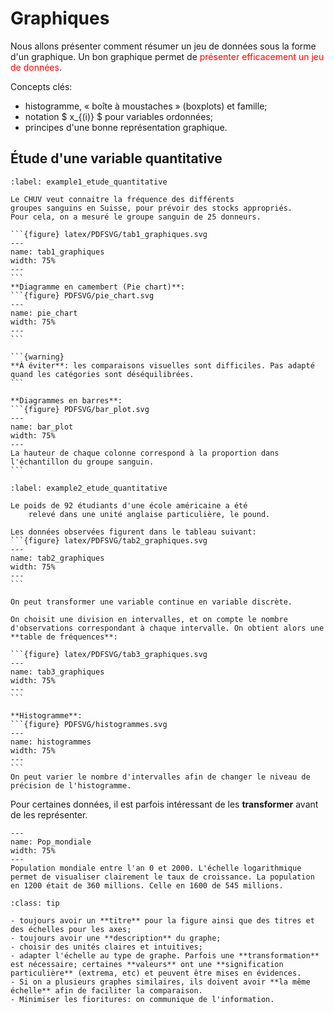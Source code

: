 
# Graphiques

Nous allons présenter comment résumer un jeu de données sous la forme d'un graphique. Un bon graphique permet de <font color="red">présenter efficacement un jeu de données</font>.

Concepts clés:
- histogramme, « boîte à moustaches » (boxplots) et famille;
- notation $ x_{(i)} $ pour variables ordonnées;
- principes d'une bonne représentation graphique.

## Étude d'une variable quantitative

````{prf:example}
:label: example1_etude_quantitative

Le CHUV veut connaitre la fréquence des différents
groupes sanguins en Suisse, pour prévoir des stocks appropriés.
Pour cela, on a mesuré le groupe sanguin de 25 donneurs.

```{figure} latex/PDFSVG/tab1_graphiques.svg
---
name: tab1_graphiques
width: 75%
---
```
**Diagramme en camembert (Pie chart)**:
```{figure} PDFSVG/pie_chart.svg
---
name: pie_chart
width: 75%
---
```

```{warning}
**À éviter**: les comparaisons visuelles sont difficiles. Pas adapté quand les catégories sont déséquilibrées.
```  

**Diagrammes en barres**:
```{figure} PDFSVG/bar_plot.svg
---
name: bar_plot
width: 75%
---
La hauteur de chaque colonne correspond à la proportion dans l'échantillon du groupe sanguin.
```
````

````{prf:example}
:label: example2_etude_quantitative

Le poids de 92 étudiants d'une école américaine a été
    relevé dans une unité anglaise particulière, le pound.  
    
Les données observées figurent dans le tableau suivant: 
```{figure} latex/PDFSVG/tab2_graphiques.svg
---
name: tab2_graphiques
width: 75%
---
```

On peut transformer une variable continue en variable discrète.
    
On choisit une division en intervalles, et on compte le nombre d'observations correspondant à chaque intervalle. On obtient alors une **table de fréquences**:

```{figure} latex/PDFSVG/tab3_graphiques.svg
---
name: tab3_graphiques
width: 75%
---
```

**Histogramme**:
```{figure} PDFSVG/histogrammes.svg
---
name: histogrammes
width: 75%
---
```
On peut varier le nombre d'intervalles afin de changer le niveau de précision de l'histogramme.
````

Pour certaines données, il est parfois intéressant de les **transformer** avant de les représenter.

```{figure} PDFSVG/Pop_mondiale.svg
---
name: Pop_mondiale
width: 75%
---
Population mondiale entre l'an 0 et 2000. L'échelle logarithmique permet de visualiser clairement le taux de croissance. La population en 1200 était de 360 millions. Celle en 1600 de 545 millions.
```

```{admonition} Faire de bon graphes
:class: tip

- toujours avoir un **titre** pour la figure ainsi que des titres et des échelles pour les axes;
- toujours avoir une **description** du graphe;
- choisir des unités claires et intuitives;
- adapter l'échelle au type de graphe. Parfois une **transformation** est nécessaire; certaines **valeurs** ont une **signification particulière** (extrema, etc) et peuvent être mises en évidences.
- Si on a plusieurs graphes similaires, ils doivent avoir **la même échelle** afin de faciliter la comparaison.
- Minimiser les fioritures: on communique de l'information.
```

